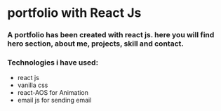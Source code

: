 # portfolio with React Js

### A portfolio has been created with react js. here you will find hero section, about me, projects, skill and contact.

### Technologies i have used:

* react js
* vanilla css
* react-AOS for Animation
* email js for sending email

